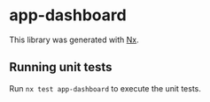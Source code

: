 # app-dashboard

This library was generated with [Nx](https://nx.dev).

## Running unit tests

Run `nx test app-dashboard` to execute the unit tests.
